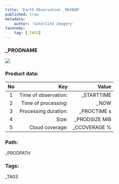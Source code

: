 ```yaml
---
title: 'Earth Observation _MAXNUM'
published: true
metadata:
    author: 'Satellite Imagery'
taxonomy:
    tag: [_TAGS]
---
```


### _PRODNAME

![](_PRODURL)


### Product data:

| No  | Key                  | Value                |
|:---:| --------------------:| --------------------:|
| 1   | Time of observation: | _STARTTIME           |
| 2   | Time of processing:  | _NOW           |
| 3   | Processing duration: | _PROCTIME s |
| 4   | Size:                | _PRODSIZE MiB |
| 5   | Cloud coverage:      | _CCOVERAGE % |

### Path:
_PRODPATH


### Tags:
_TAGS
